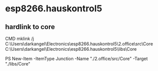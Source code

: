 # esp8266.hauskontrol5

## hardlink to core
CMD
mklink /j C:\Users\darkangel\Electronics\esp8266.hauskontrol5\2.office\src\Core C:\Users\darkangel\Electronics\esp8266.hauskontrol5\libs\Core

PS
New-Item -ItemType Junction -Name "./2.office/src/Core" -Target "./libs/Core"